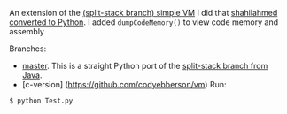 An extension of the [(split-stack branch) simple VM](https://github.com/parrt/simple-virtual-machine/tree/split-stack) I did that [shahilahmed converted to Python](https://github.com/shahilahmed/simple-virtual-machine-Python). I added `dumpCodeMemory()` to view code memory and assembly

Branches:

* [master](https://github.com/parrt/simple-virtual-machine-C/tree/master). This is a straight Python port of the [split-stack branch from Java](https://github.com/parrt/simple-virtual-machine/tree/split-stack).
* [c-version] (https://github.com/codyebberson/vm) 
Run:

```bash
$ python Test.py
```
